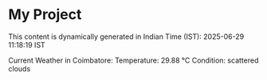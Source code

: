 # My Project

This content is dynamically generated in Indian Time (IST): 2025-06-29 11:18:19 IST


Current Weather in Coimbatore:
Temperature: 29.88 °C
Condition: scattered clouds
